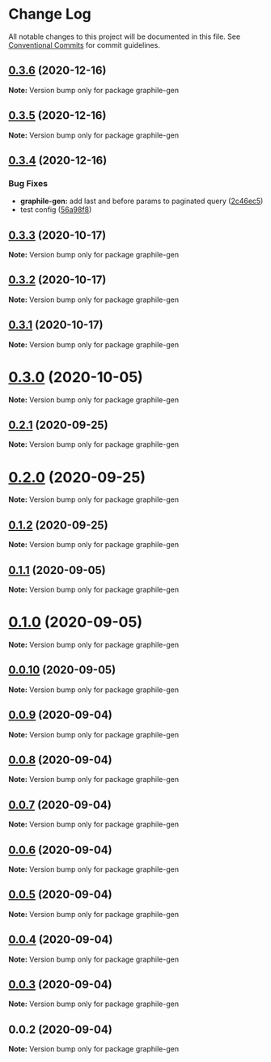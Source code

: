 # Change Log

All notable changes to this project will be documented in this file.
See [Conventional Commits](https://conventionalcommits.org) for commit guidelines.

## [0.3.6](https://github.com/pyramation/graphile-gen/compare/graphile-gen@0.3.5...graphile-gen@0.3.6) (2020-12-16)

**Note:** Version bump only for package graphile-gen





## [0.3.5](https://github.com/pyramation/graphile-gen/compare/graphile-gen@0.3.4...graphile-gen@0.3.5) (2020-12-16)

**Note:** Version bump only for package graphile-gen





## [0.3.4](https://github.com/pyramation/graphile-gen/compare/graphile-gen@0.3.3...graphile-gen@0.3.4) (2020-12-16)


### Bug Fixes

* **graphile-gen:** add last and before params to paginated query ([2c46ec5](https://github.com/pyramation/graphile-gen/commit/2c46ec5ea26c2d4308cb710aa137c08fa7b86e58))
* test config ([56a98f8](https://github.com/pyramation/graphile-gen/commit/56a98f81502917f57f58e6f752f9ad45af91483c))





## [0.3.3](https://github.com/pyramation/graphile-gen/compare/graphile-gen@0.3.2...graphile-gen@0.3.3) (2020-10-17)

**Note:** Version bump only for package graphile-gen





## [0.3.2](https://github.com/pyramation/graphile-gen/compare/graphile-gen@0.3.1...graphile-gen@0.3.2) (2020-10-17)

**Note:** Version bump only for package graphile-gen





## [0.3.1](https://github.com/pyramation/graphile-gen/compare/graphile-gen@0.3.0...graphile-gen@0.3.1) (2020-10-17)

**Note:** Version bump only for package graphile-gen





# [0.3.0](https://github.com/pyramation/graphile-gen/compare/graphile-gen@0.2.1...graphile-gen@0.3.0) (2020-10-05)

**Note:** Version bump only for package graphile-gen





## [0.2.1](https://github.com/pyramation/graphile-gen/compare/graphile-gen@0.2.0...graphile-gen@0.2.1) (2020-09-25)

**Note:** Version bump only for package graphile-gen





# [0.2.0](https://github.com/pyramation/graphile-gen/compare/graphile-gen@0.1.2...graphile-gen@0.2.0) (2020-09-25)

**Note:** Version bump only for package graphile-gen





## [0.1.2](https://github.com/pyramation/graphile-gen/compare/graphile-gen@0.1.1...graphile-gen@0.1.2) (2020-09-25)

**Note:** Version bump only for package graphile-gen





## [0.1.1](https://github.com/pyramation/graphile-gen/compare/graphile-gen@0.0.10...graphile-gen@0.1.1) (2020-09-05)

**Note:** Version bump only for package graphile-gen





# [0.1.0](https://github.com/pyramation/graphile-gen/compare/graphile-gen@0.0.10...graphile-gen@0.1.0) (2020-09-05)

**Note:** Version bump only for package graphile-gen





## [0.0.10](https://github.com/pyramation/graphile-gen/compare/graphile-gen@0.0.9...graphile-gen@0.0.10) (2020-09-05)

**Note:** Version bump only for package graphile-gen





## [0.0.9](https://github.com/pyramation/graphile-gen/compare/graphile-gen@0.0.8...graphile-gen@0.0.9) (2020-09-04)

**Note:** Version bump only for package graphile-gen





## [0.0.8](https://github.com/pyramation/graphile-gen/compare/graphile-gen@0.0.7...graphile-gen@0.0.8) (2020-09-04)

**Note:** Version bump only for package graphile-gen





## [0.0.7](https://github.com/pyramation/graphile-gen/compare/graphile-gen@0.0.6...graphile-gen@0.0.7) (2020-09-04)

**Note:** Version bump only for package graphile-gen





## [0.0.6](https://github.com/pyramation/graphile-gen/compare/graphile-gen@0.0.5...graphile-gen@0.0.6) (2020-09-04)

**Note:** Version bump only for package graphile-gen





## [0.0.5](https://github.com/pyramation/graphile-gen/compare/graphile-gen@0.0.4...graphile-gen@0.0.5) (2020-09-04)

**Note:** Version bump only for package graphile-gen





## [0.0.4](https://github.com/pyramation/graphile-gen/compare/graphile-gen@0.0.3...graphile-gen@0.0.4) (2020-09-04)

**Note:** Version bump only for package graphile-gen





## [0.0.3](https://github.com/pyramation/graphile-gen/compare/graphile-gen@0.0.2...graphile-gen@0.0.3) (2020-09-04)

**Note:** Version bump only for package graphile-gen





## 0.0.2 (2020-09-04)

**Note:** Version bump only for package graphile-gen
